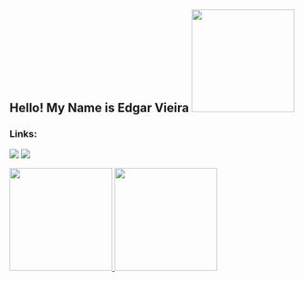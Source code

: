 ##  Hello! My Name is Edgar Vieira  <img height="180em" src="https://raw.githubusercontent.com/iampavangandhi/iampavangandhi/master/gifs/Hi.gif"/>


### Links:

<div>

<a href="https://www.instagram.com/edgarvieira2/" target="_blank"><img src="https://img.shields.io/badge/-Instagram-%23E4405F?style=for-the-badge&logo=instagram&logoColor=white" target="_blank"></a>
<a href="https://www.linkedin.com/in/edgar-vieira-32866913a/" target="_blank"><img src="https://img.shields.io/badge/-LinkedIn-%230077B5?style=for-the-badge&logo=linkedin&logoColor=white" target="_blank"></a>   
</div>


<div>
<a href="https://github.com/EdgarVieira2">
<img height="180em" src="https://github-readme-stats.vercel.app/api/top-langs/?username=EdgarVieira2&layout=compact&langs_count=7&theme=dracula"/>
<img height="180em" src="https://github-readme-stats.vercel.app/api?username=EdgarVieira2&show_icons=true&theme=dracula&include_all_commits=true&count_private=true"/>
</div>

